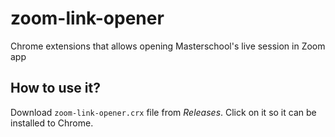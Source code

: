 # zoom-link-opener
Chrome extensions that allows opening Masterschool's live session in Zoom app

## How to use it?
Download <code>zoom-link-opener.crx</code> file from <i>Releases</i>. Click on it so it can be installed to Chrome. 
